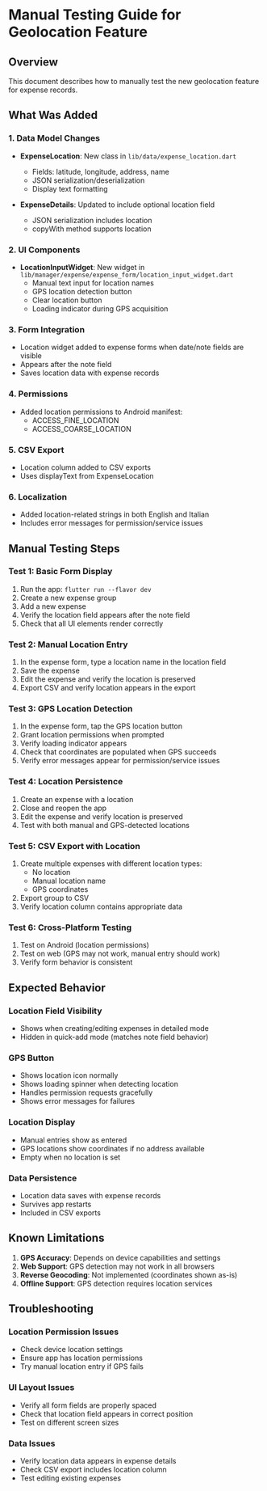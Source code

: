 # Manual Testing Guide for Geolocation Feature

## Overview
This document describes how to manually test the new geolocation feature for expense records.

## What Was Added

### 1. Data Model Changes
- **ExpenseLocation**: New class in `lib/data/expense_location.dart`
  - Fields: latitude, longitude, address, name
  - JSON serialization/deserialization
  - Display text formatting

- **ExpenseDetails**: Updated to include optional location field
  - JSON serialization includes location
  - copyWith method supports location

### 2. UI Components
- **LocationInputWidget**: New widget in `lib/manager/expense/expense_form/location_input_widget.dart`
  - Manual text input for location names
  - GPS location detection button
  - Clear location button
  - Loading indicator during GPS acquisition

### 3. Form Integration
- Location widget added to expense forms when date/note fields are visible
- Appears after the note field
- Saves location data with expense records

### 4. Permissions
- Added location permissions to Android manifest:
  - ACCESS_FINE_LOCATION
  - ACCESS_COARSE_LOCATION

### 5. CSV Export
- Location column added to CSV exports
- Uses displayText from ExpenseLocation

### 6. Localization
- Added location-related strings in both English and Italian
- Includes error messages for permission/service issues

## Manual Testing Steps

### Test 1: Basic Form Display
1. Run the app: `flutter run --flavor dev`
2. Create a new expense group
3. Add a new expense
4. Verify the location field appears after the note field
5. Check that all UI elements render correctly

### Test 2: Manual Location Entry
1. In the expense form, type a location name in the location field
2. Save the expense
3. Edit the expense and verify the location is preserved
4. Export CSV and verify location appears in the export

### Test 3: GPS Location Detection
1. In the expense form, tap the GPS location button
2. Grant location permissions when prompted
3. Verify loading indicator appears
4. Check that coordinates are populated when GPS succeeds
5. Verify error messages appear for permission/service issues

### Test 4: Location Persistence
1. Create an expense with a location
2. Close and reopen the app
3. Edit the expense and verify location is preserved
4. Test with both manual and GPS-detected locations

### Test 5: CSV Export with Location
1. Create multiple expenses with different location types:
   - No location
   - Manual location name
   - GPS coordinates
2. Export group to CSV
3. Verify location column contains appropriate data

### Test 6: Cross-Platform Testing
1. Test on Android (location permissions)
2. Test on web (GPS may not work, manual entry should work)
3. Verify form behavior is consistent

## Expected Behavior

### Location Field Visibility
- Shows when creating/editing expenses in detailed mode
- Hidden in quick-add mode (matches note field behavior)

### GPS Button
- Shows location icon normally
- Shows loading spinner when detecting location
- Handles permission requests gracefully
- Shows error messages for failures

### Location Display
- Manual entries show as entered
- GPS locations show coordinates if no address available
- Empty when no location is set

### Data Persistence
- Location data saves with expense records
- Survives app restarts
- Included in CSV exports

## Known Limitations

1. **GPS Accuracy**: Depends on device capabilities and settings
2. **Web Support**: GPS detection may not work in all browsers
3. **Reverse Geocoding**: Not implemented (coordinates shown as-is)
4. **Offline Support**: GPS detection requires location services

## Troubleshooting

### Location Permission Issues
- Check device location settings
- Ensure app has location permissions
- Try manual location entry if GPS fails

### UI Layout Issues
- Verify all form fields are properly spaced
- Check that location field appears in correct position
- Test on different screen sizes

### Data Issues
- Verify location data appears in expense details
- Check CSV export includes location column
- Test editing existing expenses